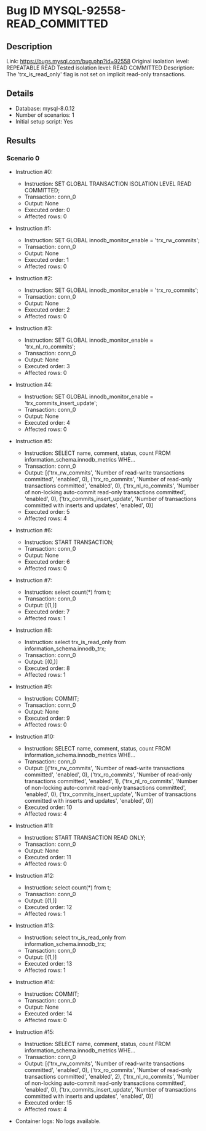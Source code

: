 # Bug ID MYSQL-92558-READ_COMMITTED

## Description

Link:                     https://bugs.mysql.com/bug.php?id=92558
Original isolation level: REPEATABLE READ
Tested isolation level:   READ COMMITTED
Description:              The 'trx_is_read_only' flag is not set on implicit read-only transactions.


## Details
 * Database: mysql-8.0.12
 * Number of scenarios: 1
 * Initial setup script: Yes

## Results
### Scenario 0
 * Instruction #0:
     - Instruction:  SET GLOBAL TRANSACTION ISOLATION LEVEL READ COMMITTED;
     - Transaction: conn_0
     - Output: None
     - Executed order: 0
     - Affected rows: 0
 * Instruction #1:
     - Instruction:  SET GLOBAL innodb_monitor_enable = 'trx_rw_commits';
     - Transaction: conn_0
     - Output: None
     - Executed order: 1
     - Affected rows: 0
 * Instruction #2:
     - Instruction:  SET GLOBAL innodb_monitor_enable = 'trx_ro_commits';
     - Transaction: conn_0
     - Output: None
     - Executed order: 2
     - Affected rows: 0
 * Instruction #3:
     - Instruction:  SET GLOBAL innodb_monitor_enable = 'trx_nl_ro_commits';
     - Transaction: conn_0
     - Output: None
     - Executed order: 3
     - Affected rows: 0
 * Instruction #4:
     - Instruction:  SET GLOBAL innodb_monitor_enable = 'trx_commits_insert_update';
     - Transaction: conn_0
     - Output: None
     - Executed order: 4
     - Affected rows: 0
 * Instruction #5:
     - Instruction:  SELECT name, comment, status, count FROM information_schema.innodb_metrics  WHE...
     - Transaction: conn_0
     - Output: [('trx_rw_commits', 'Number of read-write transactions  committed', 'enabled', 0), ('trx_ro_commits', 'Number of read-only transactions committed', 'enabled', 0), ('trx_nl_ro_commits', 'Number of non-locking auto-commit read-only transactions committed', 'enabled', 0), ('trx_commits_insert_update', 'Number of transactions committed with inserts and updates', 'enabled', 0)]
     - Executed order: 5
     - Affected rows: 4
 * Instruction #6:
     - Instruction:  START TRANSACTION;
     - Transaction: conn_0
     - Output: None
     - Executed order: 6
     - Affected rows: 0
 * Instruction #7:
     - Instruction:  select count(*) from t;
     - Transaction: conn_0
     - Output: [(1,)]
     - Executed order: 7
     - Affected rows: 1
 * Instruction #8:
     - Instruction:  select trx_is_read_only from information_schema.innodb_trx;
     - Transaction: conn_0
     - Output: [(0,)]
     - Executed order: 8
     - Affected rows: 1
 * Instruction #9:
     - Instruction:  COMMIT;
     - Transaction: conn_0
     - Output: None
     - Executed order: 9
     - Affected rows: 0
 * Instruction #10:
     - Instruction:  SELECT name, comment, status, count FROM information_schema.innodb_metrics  WHE...
     - Transaction: conn_0
     - Output: [('trx_rw_commits', 'Number of read-write transactions  committed', 'enabled', 0), ('trx_ro_commits', 'Number of read-only transactions committed', 'enabled', 1), ('trx_nl_ro_commits', 'Number of non-locking auto-commit read-only transactions committed', 'enabled', 0), ('trx_commits_insert_update', 'Number of transactions committed with inserts and updates', 'enabled', 0)]
     - Executed order: 10
     - Affected rows: 4
 * Instruction #11:
     - Instruction:  START TRANSACTION READ ONLY;
     - Transaction: conn_0
     - Output: None
     - Executed order: 11
     - Affected rows: 0
 * Instruction #12:
     - Instruction:  select count(*) from t;
     - Transaction: conn_0
     - Output: [(1,)]
     - Executed order: 12
     - Affected rows: 1
 * Instruction #13:
     - Instruction:  select trx_is_read_only from information_schema.innodb_trx;
     - Transaction: conn_0
     - Output: [(1,)]
     - Executed order: 13
     - Affected rows: 1
 * Instruction #14:
     - Instruction:  COMMIT;
     - Transaction: conn_0
     - Output: None
     - Executed order: 14
     - Affected rows: 0
 * Instruction #15:
     - Instruction:  SELECT name, comment, status, count FROM information_schema.innodb_metrics  WHE...
     - Transaction: conn_0
     - Output: [('trx_rw_commits', 'Number of read-write transactions  committed', 'enabled', 0), ('trx_ro_commits', 'Number of read-only transactions committed', 'enabled', 2), ('trx_nl_ro_commits', 'Number of non-locking auto-commit read-only transactions committed', 'enabled', 0), ('trx_commits_insert_update', 'Number of transactions committed with inserts and updates', 'enabled', 0)]
     - Executed order: 15
     - Affected rows: 4

 * Container logs:
   No logs available.
